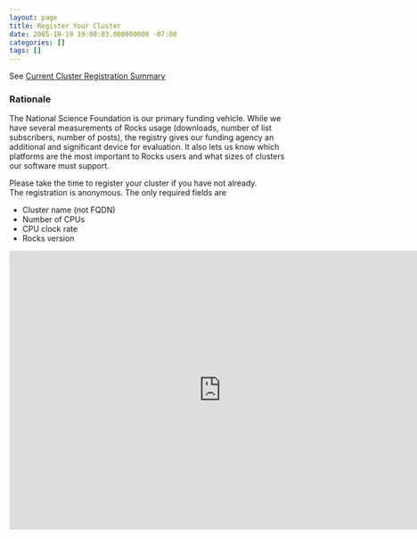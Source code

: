 ```yaml
---
layout: page
title: Register Your Cluster
date: 2005-10-19 19:00:03.000000000 -07:00
categories: []
tags: []
---
```


See [Current Cluster Registration Summary][1]

### Rationale

The National Science Foundation is our primary funding vehicle. While we have several 
measurements of Rocks usage (downloads, number of list subscribers, number of posts), 
the registry gives our funding agency an additional and significant device for 
evaluation.  It also lets us know which platforms are the most important to Rocks 
users and what sizes of clusters our software must support.

Please take the time to register your cluster if you have not already.  
The registration is anonymous. The only required fields are 

- Cluster name (not FQDN) 
- Number of CPUs
- CPU clock rate
- Rocks version 

<iframe src="https://docs.google.com/forms/d/1L7CbIrk5hYpVzQ4jWQHezFd6f-aVCtBpo5ybGAe7R2Q/viewform?embedded=true#start=embed"
width="760" height="500" frameborder="0" marginheight="0" marginwidth="0">Loading...</iframe>

[1]: http://not-published-yet
